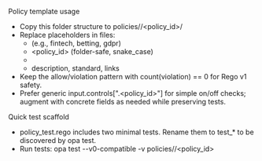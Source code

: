 Policy template usage

- Copy this folder structure to policies/<domain>/<policy_id>/
- Replace placeholders in files:
  - <domain> (e.g., fintech, betting, gdpr)
  - <policy_id> (folder-safe, snake_case)
  - <Policy Title>
  - description, standard, links
- Keep the allow/violation pattern with count(violation) == 0 for Rego v1 safety.
- Prefer generic input.controls["<domain>.<policy_id>"] for simple on/off checks; augment with concrete fields as needed while preserving tests.

Quick test scaffold

- policy_test.rego includes two minimal tests. Rename them to test_* to be discovered by opa test.
- Run tests:
  opa test --v0-compatible -v policies/<domain>/<policy_id>
